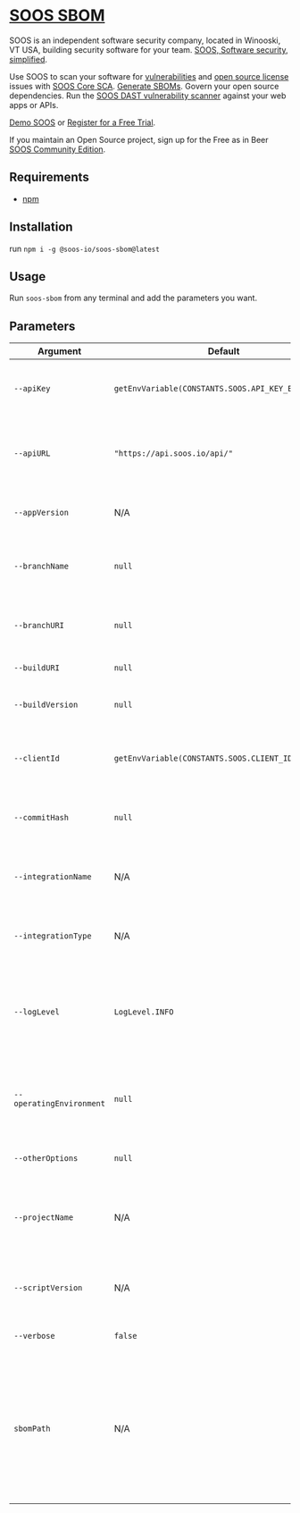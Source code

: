 # [SOOS SBOM](https://soos.io/products/sbom-manager)

SOOS is an independent software security company, located in Winooski, VT USA, building security software for your team. [SOOS, Software security, simplified](https://soos.io).

Use SOOS to scan your software for [vulnerabilities](https://app.soos.io/research/vulnerabilities) and [open source license](https://app.soos.io/research/licenses) issues with [SOOS Core SCA](https://soos.io/sca-product). [Generate SBOMs](https://kb.soos.io/help/generating-a-software-bill-of-materials-sbom). Govern your open source dependencies. Run the [SOOS DAST vulnerability scanner](https://soos.io/dast-product) against your web apps or APIs.

[Demo SOOS](https://app.soos.io/demo) or [Register for a Free Trial](https://app.soos.io/register).

If you maintain an Open Source project, sign up for the Free as in Beer [SOOS Community Edition](https://soos.io/products/community-edition).

## Requirements
  - [npm](https://docs.npmjs.com/downloading-and-installing-node-js-and-npm)
  
## Installation
run `npm i -g @soos-io/soos-sbom@latest`

## Usage
Run `soos-sbom` from any terminal and add the parameters you want.

## Parameters


| Argument                | Default                                   | Description                                                                                                                          |
| ----------------------- | ----------------------------------------- | ------------------------------------------------------------------------------------------------------------------------------------ |
| `--apiKey`              | `getEnvVariable(CONSTANTS.SOOS.API_KEY_ENV_VAR)` | SOOS API Key - get yours from [SOOS Integration](https://app.soos.io/integrate/sbom).                                           |
| `--apiURL`              | `"https://api.soos.io/api/"`              | SOOS API URL - Intended for internal use only, do not modify.                                                                       |
| `--appVersion`          | N/A                                       | App Version - Intended for internal use only.                                                                                      |
| `--branchName`          | `null`                                    | The name of the branch from the SCM System.                                                                                         |
| `--branchURI`           | `null`                                    | The URI to the branch from the SCM System.                                                                                          |
| `--buildURI`            | `null`                                    | URI to CI build info.                                                                                                               |
| `--buildVersion`        | `null`                                    | Version of application build artifacts.                                                                                             |
| `--clientId`            | `getEnvVariable(CONSTANTS.SOOS.CLIENT_ID_ENV_VAR)` | SOOS Client ID - get yours from [SOOS Integration](https://app.soos.io/integrate/sbom).                                           |
| `--commitHash`          | `null`                                    | The commit hash value from the SCM System.                                                                                         |
| `--integrationName`     | N/A                                       | Integration Name - Intended for internal use only.                                                                                 |
| `--integrationType`     | N/A                                       | Integration Type - Intended for internal use only.                                                                                 |
| `--logLevel`            | `LogLevel.INFO`                          | Minimum level to show logs: PASS, IGNORE, INFO, WARN, or FAIL.                                                                      |
| `--operatingEnvironment`| `null`                                    | Set Operating environment for information purposes only.                                                                           |
| `--otherOptions`        | `null`                                    | Other Options to pass to syft.                                                                                                      |
| `--projectName`         | N/A                                       | Project Name - this is what will be displayed in the SOOS app.                                                                     |
| `--scriptVersion`       | N/A                                       | Script Version - Intended for internal use only.                                                                                   |
| `--verbose`             | `false`                                   | Enable verbose logging.                                                                                                             |
| `sbomPath`              | N/A                                       | The SBOM File to scan, it could be the location of the file or the file itself. When location is specified only the first file found will be scanned. |
